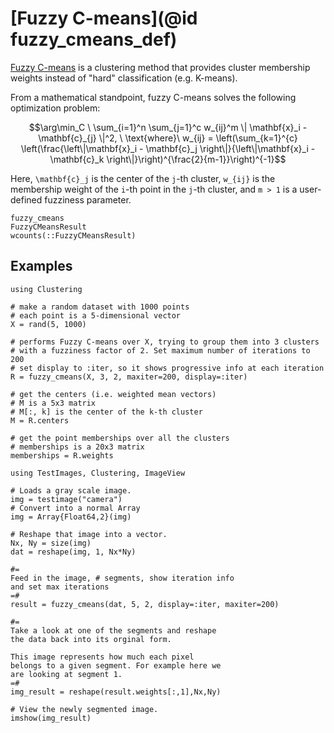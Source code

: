 # [Fuzzy C-means](@id fuzzy_cmeans_def)

[Fuzzy C-means](https://en.wikipedia.org/wiki/Fuzzy_clustering#Fuzzy_C-means_clustering)
is a clustering method that provides cluster membership weights instead
of "hard" classification (e.g. K-means).

From a mathematical standpoint, fuzzy C-means solves the following
optimization
problem:
```math
\arg\min_C \ \sum_{i=1}^n \sum_{j=1}^c w_{ij}^m \| \mathbf{x}_i - \mathbf{c}_{j} \|^2, \
\text{where}\ w_{ij} = \left(\sum_{k=1}^{c} \left(\frac{\left\|\mathbf{x}_i - \mathbf{c}_j \right\|}{\left\|\mathbf{x}_i - \mathbf{c}_k \right\|}\right)^{\frac{2}{m-1}}\right)^{-1}
```

Here, ``\mathbf{c}_j`` is the center of the ``j``-th cluster, ``w_{ij}``
is the membership weight of the ``i``-th point in the ``j``-th cluster,
and ``m > 1`` is a user-defined fuzziness parameter.

```@docs
fuzzy_cmeans
FuzzyCMeansResult
wcounts(::FuzzyCMeansResult)
```

## Examples

```@example
using Clustering

# make a random dataset with 1000 points
# each point is a 5-dimensional vector
X = rand(5, 1000)

# performs Fuzzy C-means over X, trying to group them into 3 clusters
# with a fuzziness factor of 2. Set maximum number of iterations to 200
# set display to :iter, so it shows progressive info at each iteration
R = fuzzy_cmeans(X, 3, 2, maxiter=200, display=:iter)

# get the centers (i.e. weighted mean vectors)
# M is a 5x3 matrix
# M[:, k] is the center of the k-th cluster
M = R.centers

# get the point memberships over all the clusters
# memberships is a 20x3 matrix
memberships = R.weights
```

```@example julia Example of fcm on 2D images.
using TestImages, Clustering, ImageView

# Loads a gray scale image. 
img = testimage("camera")
# Convert into a normal Array
img = Array{Float64,2}(img)

# Reshape that image into a vector.
Nx, Ny = size(img)
dat = reshape(img, 1, Nx*Ny)

#=
Feed in the image, # segments, show iteration info 
and set max iterations
=#
result = fuzzy_cmeans(dat, 5, 2, display=:iter, maxiter=200)

#=
Take a look at one of the segments and reshape
the data back into its orginal form. 

This image represents how much each pixel 
belongs to a given segment. For example here we 
are looking at segment 1. 
=#
img_result = reshape(result.weights[:,1],Nx,Ny)

# View the newly segmented image. 
imshow(img_result)

